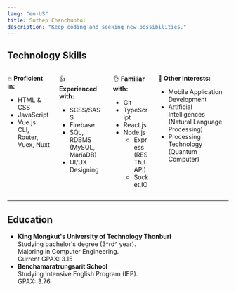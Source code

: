```yaml
---
lang: "en-US"
title: Suthep Chanchuphol
description: "Keep coding and seeking new possibilities."
---
```


## Technology Skills

<div class="columns"><div class="column col-6">
<p class="m-0">🔥 <b>Proficient in:</b></p>

- HTML & CSS
- JavaScript
- Vue.js: CLI, Router, Vuex, Nuxt

</div><div class="column col-6">
<p class="m-0">👍 <b>Experienced with:</b></p>

- SCSS/SASS
- Firebase
- SQL, RDBMS (MySQL, MariaDB)
- UI/UX Designing

</div><div class="column col-6">
<p class="m-0">👌 <b>Familiar with:</b></p>

- Git
- TypeScript
- React.js
- Node.js
  - Express (RESTfulAPI)
  - Socket.IO

</div><div class="column col-6">
<p class="m-0">🤿 <b>Other interests:</b></p>

- Mobile Application Development
- Artificial Intelligences (Natural Language Processing)
- Processing Technology (Quantum Computer)

</div></div>

---

## Education

- **King Mongkut's University of Technology Thonburi**  
  Studying bachelor's degree (3^rd^ year).  
  Majoring in Computer Engineering.  
  Current GPAX: 3.15
- **Benchamaratrungsarit School**  
  Studying Intensive English Program (IEP).  
  GPAX: 3.76
